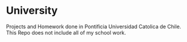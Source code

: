 # University
Projects and Homework done in Pontificia Universidad Catolica de Chile. This Repo does not include all of my school work. 
